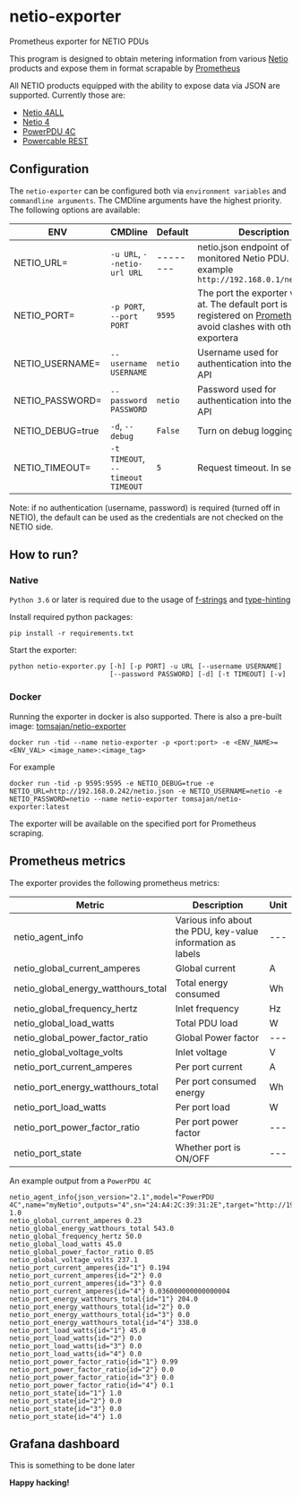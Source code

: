 # netio-exporter
Prometheus exporter for NETIO PDUs

This program is designed to obtain metering information from various [Netio](https://www.netio-products.com/en/products/all-products) products and expose them in format scrapable by [Prometheus](https://prometheus.io/)


All NETIO products equipped with the ability to expose data via JSON are supported. Currently those are:
- [Netio 4ALL](https://www.netio-products.com/en/device/netio-4all) 
- [Netio 4](https://www.netio-products.com/en/device/netio-4) 
- [PowerPDU 4C](https://www.netio-products.com/en/device/powerpdu-4c) 
- [Powercable REST](https://www.netio-products.com/en/device/powercable-rest-101x) 

## Configuration
The `netio-exporter` can be configured both via `environment variables` and `commandline arguments`.
The CMDline arguments have the highest priority. The following options are available:

| ENV                       | CMDline                           | Default |Description |
|---------------------------|-----------------------------------|---------|-------------|
| NETIO_URL=<url>           | `-u URL`, `--netio-url URL`       | --------| netio.json endpoint of the monitored Netio PDU. For example `http://192.168.0.1/netio.json` |
| NETIO_PORT=<port>         | `-p PORT`, `--port PORT`          | `9595`  | The port the exporter will listen at. The default port is registered on [Prometheus](https://github.com/prometheus/prometheus/wiki/Default-port-allocations#exporters-starting-at-9100) to avoid clashes with other exportera |
| NETIO_USERNAME=<username> | `--username USERNAME`             | `netio` | Username used for authentication into the JSON API |
| NETIO_PASSWORD=<pass>     | `--password PASSWORD`             | `netio` | Password used for authentication into the JSON API |
| NETIO_DEBUG=true          | `-d`, `--debug`                   | `False` | Turn on debug logging |
| NETIO_TIMEOUT=<timeout>   | `-t TIMEOUT`, `--timeout TIMEOUT` | `5`     | Request timeout. In seconds |


Note: if no authentication (username, password) is required (turned off in NETIO), the default can be used as the credentials are not checked on the NETIO side.

## How to run?
### Native
`Python 3.6` or later is required due to the usage of [f-strings](https://realpython.com/python-f-strings/) and [type-hinting](https://docs.python.org/3/library/typing.html)

Install required python packages:
```
pip install -r requirements.txt
```

Start the exporter:
```
python netio-exporter.py [-h] [-p PORT] -u URL [--username USERNAME]
                         [--password PASSWORD] [-d] [-t TIMEOUT] [-v]
```

### Docker
Running the exporter in docker is also supported. There is also a pre-built image: [tomsajan/netio-exporter](https://hub.docker.com/r/tomsajan/netio-exporter/tags)
```
docker run -tid --name netio-exporter -p <port:port> -e <ENV_NAME>=<ENV_VAL> <image_name>:<image_tag>

``` 

For example
```
docker run -tid -p 9595:9595 -e NETIO_DEBUG=true -e NETIO_URL=http://192.168.0.242/netio.json -e NETIO_USERNAME=netio -e NETIO_PASSWORD=netio --name netio-exporter tomsajan/netio-exporter:latest 
```

The exporter will be available on the specified port for Prometheus scraping.

## Prometheus metrics
The exporter provides the following prometheus metrics:

| Metric | Description | Unit |
|--------|-------------|------|
| netio_agent_info | Various info about the PDU, key-value information as labels | --- |
| netio_global_current_amperes | Global current | A |
| netio_global_energy_watthours_total | Total energy consumed | Wh |
| netio_global_frequency_hertz | Inlet frequency | Hz |
| netio_global_load_watts | Total PDU load | W |
| netio_global_power_factor_ratio | Global Power factor | --- |
| netio_global_voltage_volts | Inlet voltage | V |
| netio_port_current_amperes | Per port current | A |
| netio_port_energy_watthours_total | Per port consumed energy | Wh |
| netio_port_load_watts | Per port load | W |
| netio_port_power_factor_ratio | Per port power factor | --- |
| netio_port_state | Whether port is ON/OFF | --- |


An example output from a `PowerPDU 4C`
```
netio_agent_info{json_version="2.1",model="PowerPDU 4C",name="myNetio",outputs="4",sn="24:A4:2C:39:31:2E",target="http://192.168.0.121/netio.json",version="3.3.1"} 1.0
netio_global_current_amperes 0.23
netio_global_energy_watthours_total 543.0
netio_global_frequency_hertz 50.0
netio_global_load_watts 45.0
netio_global_power_factor_ratio 0.85
netio_global_voltage_volts 237.1
netio_port_current_amperes{id="1"} 0.194
netio_port_current_amperes{id="2"} 0.0
netio_port_current_amperes{id="3"} 0.0
netio_port_current_amperes{id="4"} 0.036000000000000004
netio_port_energy_watthours_total{id="1"} 204.0
netio_port_energy_watthours_total{id="2"} 0.0
netio_port_energy_watthours_total{id="3"} 0.0
netio_port_energy_watthours_total{id="4"} 338.0
netio_port_load_watts{id="1"} 45.0
netio_port_load_watts{id="2"} 0.0
netio_port_load_watts{id="3"} 0.0
netio_port_load_watts{id="4"} 0.0
netio_port_power_factor_ratio{id="1"} 0.99
netio_port_power_factor_ratio{id="2"} 0.0
netio_port_power_factor_ratio{id="3"} 0.0
netio_port_power_factor_ratio{id="4"} 0.1
netio_port_state{id="1"} 1.0
netio_port_state{id="2"} 0.0
netio_port_state{id="3"} 0.0
netio_port_state{id="4"} 1.0
```

## Grafana dashboard
This is something to be done later

**Happy hacking!**